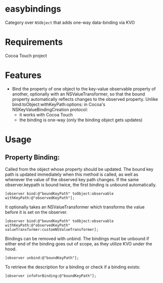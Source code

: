 easybindings
=======

Category over `NSObject` that adds one-way data-binding via KVO

Requirements
========

Cocoa Touch project

Features
========

- Bind the property of one object to the key-value observable property of another, optionally with an NSValueTransformer, so that the bound property automatically reflects changes to the observed property. Unlike bind:toObject:withKeyPath:options: in Cocoa's NSKeyValueBindingCreation protocol:
  - it works with Cocoa Touch
  - the binding is one-way (only the binding object gets updates)

Usage
=====

Property Binding:
---------------------
Called from the object whose property should be updated. The bound key path is updated immediately when this method is called, as well as whenever the value of the observed key path changes. If the same observer.keypath is bound twice, the first binding is unbound automatically.
```objc
[observer bind:@"boundKeyPath" toObject:observable withKeyPath:@"observedKeyPath"];
```
It optionally takes an NSValueTransformer which transforms the value before it is set on the observer.
```objc
[observer bind:@"boundKeyPath" toObject:observable withKeyPath:@"observedKeyPath" valueTransformer:customNSValueTransformer];
```
Bindings can be removed with unbind. The bindings must be unbound if either end of the binding goes out of scope, as they utilize KVO under the hood.
```objc
[observer unbind:@"boundKeyPath"];
```
To retrieve the description for a binding or check if a binding exists:
```objc
[observer infoForBinding:@"boundKeyPath"];
```
